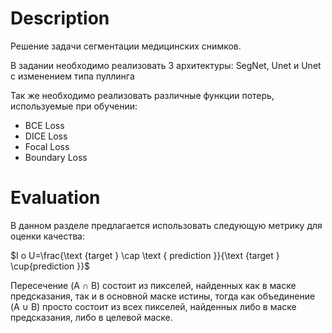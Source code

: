 # Description
Решение задачи сегментации медицинских снимков. 

В задании необходимо реализовать 3 архитектуры: SegNet, Unet и Unet с изменением типа пуллинга

Так же необходимо реализовать различные функции потерь, используемые при обучении:

 - BCE Loss
 - DICE Loss
 -  Focal Loss
 - Boundary Loss
# Evaluation
В данном разделе предлагается использовать следующую метрику для оценки качества:

$I o U=\frac{\text {target } \cap \text { prediction }}{\text {target } \cup{prediction }}$

Пересечение (A ∩ B) состоит из пикселей, найденных как в маске предсказания, так и в основной маске истины, тогда как объединение (A ∪ B) просто состоит из всех пикселей, найденных либо в маске предсказания, либо в целевой маске.